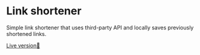 # Link shortener 

Simple link shortener that uses third-party API and locally saves previously shortened links.

<a href='https://lifeconsciousness.github.io/Link_shortener/' target='_blank'>Live version🔗<a/>

